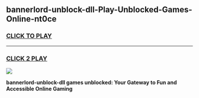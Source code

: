 
## bannerlord-unblock-dll-Play-Unblocked-Games-Online-nt0ce
<h3>
<a href="https://premium76.site?title=bannerlord-unblock-dll&ref=25A">CLICK TO PLAY</a></h3>
<hr>

<h3>
<a href="https://premium76.site?title=bannerlord-unblock-dll&ref=25A">CLICK 2 PLAY</a>
  
</h3>

<a href="https://premium76.site?title=bannerlord-unblock-dll&ref=25A"><img src="https://clearcache.store/games.png"></a>


**bannerlord-unblock-dll games unblocked: Your Gateway to Fun and Accessible Online Gaming**
